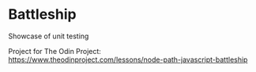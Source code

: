 # Battleship

Showcase of unit testing

Project for The Odin Project: https://www.theodinproject.com/lessons/node-path-javascript-battleship
